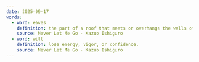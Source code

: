 ```yaml
---
date: 2025-09-17
words:
  - word: eaves
    definition: the part of a roof that meets or overhangs the walls of a building.
    source: Never Let Me Go - Kazuo Ishiguro
  - word: wilt
    definition: lose energy, vigor, or confidence.
    source: Never Let Me Go - Kazuo Ishiguro
---
```

